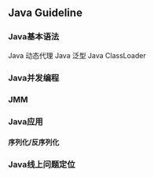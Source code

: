 ## Java Guideline

### Java基本语法


Java 动态代理
Java 泛型
Java ClassLoader


### Java并发编程



### JMM

### Java应用
#### 序列化/反序列化

### Java线上问题定位



